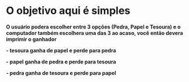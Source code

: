 # O objetivo aqui é simples

<p><strong> O usuário podera escolher entre 3 opções (Pedra, Papel e Tesoura) e o computador também escolhera uma das 3 ao acaso, você então devera imprimir o ganhador
<p> - tesoura ganha de papel e perde para pedra</p>
<p> - papel ganha de pedra e perde para tesoura</p>
<p> - pedra ganha de tesoura e perde para papel</p> 
